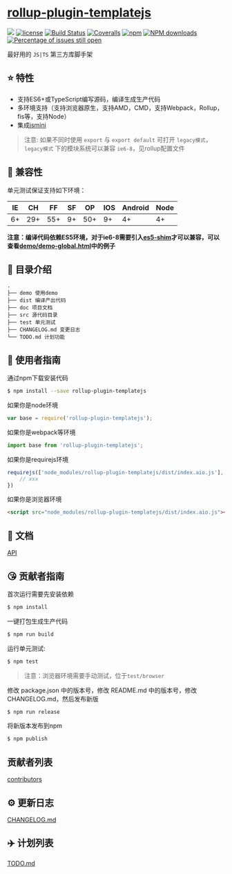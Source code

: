 # [rollup-plugin-templatejs](https://github.com/yanhaijing/rollup-plugin-templatejs)
[![](https://img.shields.io/badge/Powered%20by-jslib%20base-brightgreen.svg)](https://github.com/yanhaijing/jslib-base)
[![license](https://img.shields.io/badge/license-MIT-blue.svg)](https://github.com/yanhaijing/rollup-plugin-templatejs/blob/master/LICENSE)
[![Build Status](https://travis-ci.org/yanhaijing/rollup-plugin-templatejs.svg?branch=master)](https://travis-ci.org/yanhaijing/rollup-plugin-templatejs)
[![Coveralls](https://img.shields.io/coveralls/yanhaijing/rollup-plugin-templatejs.svg)](https://coveralls.io/github/yanhaijing/rollup-plugin-templatejs)
[![npm](https://img.shields.io/badge/npm-0.1.0-orange.svg)](https://www.npmjs.com/package/rollup-plugin-templatejs)
[![NPM downloads](http://img.shields.io/npm/dm/rollup-plugin-templatejs.svg?style=flat-square)](http://www.npmtrends.com/rollup-plugin-templatejs)
[![Percentage of issues still open](http://isitmaintained.com/badge/open/yanhaijing/rollup-plugin-templatejs.svg)](http://isitmaintained.com/project/yanhaijing/rollup-plugin-templatejs "Percentage of issues still open")

最好用的 `JS|TS` 第三方库脚手架

## :star: 特性

- 支持ES6+或TypeScript编写源码，编译生成生产代码
- 多环境支持（支持浏览器原生，支持AMD，CMD，支持Webpack，Rollup，fis等，支持Node）
- 集成[jsmini](https://github.com/jsmini)

> 注意: 如果不同时使用 `export` 与 `export default` 可打开 `legacy模式`，`legacy模式` 下的模块系统可以兼容 `ie6-8`，见rollup配置文件

## :pill: 兼容性
单元测试保证支持如下环境：

| IE   | CH   | FF   | SF   | OP   | IOS  | Android   | Node  |
| ---- | ---- | ---- | ---- | ---- | ---- | ---- | ----- |
| 6+   | 29+ | 55+  | 9+   | 50+  | 9+   | 4+   | 4+ |

**注意：编译代码依赖ES5环境，对于ie6-8需要引入[es5-shim](http://github.com/es-shims/es5-shim/)才可以兼容，可以查看[demo/demo-global.html](./demo/demo-global.html)中的例子**

## :open_file_folder: 目录介绍

```
.
├── demo 使用demo
├── dist 编译产出代码
├── doc 项目文档
├── src 源代码目录
├── test 单元测试
├── CHANGELOG.md 变更日志
└── TODO.md 计划功能
```

## :rocket: 使用者指南

通过npm下载安装代码

```bash
$ npm install --save rollup-plugin-templatejs
```

如果你是node环境

```js
var base = require('rollup-plugin-templatejs');
```

如果你是webpack等环境

```js
import base from 'rollup-plugin-templatejs';
```

如果你是requirejs环境

```js
requirejs(['node_modules/rollup-plugin-templatejs/dist/index.aio.js'], function (base) {
    // xxx
})
```

如果你是浏览器环境

```html
<script src="node_modules/rollup-plugin-templatejs/dist/index.aio.js"></script>
```

## :bookmark_tabs: 文档
[API](./doc/api.md)

## :kissing_heart: 贡献者指南
首次运行需要先安装依赖

```bash
$ npm install
```

一键打包生成生产代码

```bash
$ npm run build
```

运行单元测试:

```bash
$ npm test
```

> 注意：浏览器环境需要手动测试，位于`test/browser`

修改 package.json 中的版本号，修改 README.md 中的版本号，修改 CHANGELOG.md，然后发布新版

```bash
$ npm run release
```

将新版本发布到npm

```bash
$ npm publish
```

## 贡献者列表

[contributors](https://github.com/yanhaijing/rollup-plugin-templatejs/graphs/contributors)

## :gear: 更新日志
[CHANGELOG.md](./CHANGELOG.md)

## :airplane: 计划列表
[TODO.md](./TODO.md)